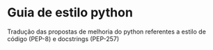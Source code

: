 # Guia de estilo python
Tradução das propostas de melhoria do python referentes a estilo de código (PEP-8) e docstrings (PEP-257)
